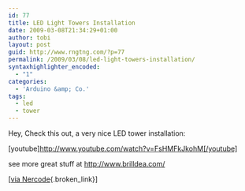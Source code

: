 ```yaml
---
id: 77
title: LED Light Towers Installation
date: 2009-03-08T21:34:29+01:00
author: tobi
layout: post
guid: http://www.rngtng.com/?p=77
permalink: /2009/03/08/led-light-towers-installation/
syntaxhighlighter_encoded:
  - "1"
categories:
  - 'Arduino &amp; Co.'
tags:
  - led
  - tower
---
```

Hey, Check this out, a very nice LED tower installation:

[youtube]<http://www.youtube.com/watch?v=FsHMFkJkohM[/youtube]>

see more great stuff at <http://www.brilldea.com/>

[[via Nercode](http://www.nerdcore.de/wp/2008/07/01/led-lichtturme-furs-wohnzimmer/){.broken_link}]